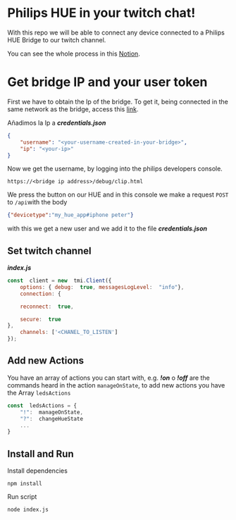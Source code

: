# Philips HUE in your twitch chat!

With this repo we will be able to connect any device connected to a Philips HUE Bridge to our twitch channel.

You can see the whole process in this [Notion](https://www.notion.so/remoteworkborja/Conectando-Philips-Hue-al-chat-de-Twitch-74006ac05ab54c769747222f465d7aaf).



# Get bridge IP and your user token

First we have to obtain the Ip of the bridge. To get it, being connected in the same network as the bridge, access this  [link](https://discovery.meethue.com).

Añadimos la Ip a ***credentials.json***

```json
{
	"username": "<your-username-created-in-your-bridge>",
	"ip": "<your-ip>"
}
```

Now we get the username, by logging into the philips developers console.

```https://<bridge ip address>/debug/clip.html```

We press the button on our HUE and in this console we make a request ```POST```  to  ```/api```with the body
```json  
{"devicetype":"my_hue_app#iphone peter"}
```
with this we get a new user and we add it to the file ***credentials.json***

## Set twitch channel

***index.js***
```js
const  client = new  tmi.Client({
	options: { debug:  true, messagesLogLevel:  "info"},
	connection: {

	reconnect:  true,

	secure:  true
},
	channels: ['<CHANEL_TO_LISTEN']
});
```

## Add new Actions
You have an array of actions you can start with, e.g. ***!on*** o ***!off*** are the commands heard in the action ```manageOnState```, to add new actions you have the Array ```ledsActions```

```js
const  ledsActions = {
	"!":  manageOnState,
	"?":  changeHueState
	...
}
```

## Install and Run
Install dependencies
```
npm install
```
Run script
```
node index.js
```
